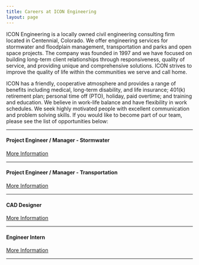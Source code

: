 ```yaml
---
title: Careers at ICON Engineering
layout: page
---
```


ICON Engineering is a locally owned civil engineering consulting firm located in Centennial, Colorado. We offer engineering services for stormwater and floodplain management, transportation and parks and open space projects. The company was founded in 1997 and we have focused on building long-term client relationships through responsiveness, quality of service, and providing unique and comprehensive solutions. ICON strives to improve the quality of life within the communities we serve and call home.

ICON has a friendly, cooperative atmosphere and provides a range of benefits including medical, long-term disability, and life insurance; 401(k) retirement plan; personal time off (PTO), holiday, paid overtime; and training and education. We believe in work-life balance and have flexibility in work schedules. We seek highly motivated people with excellent communication and problem solving skills.  If you would like to become part of our team, please see the list of opportunities below:


<hr>


#### Project Engineer /  Manager - Stormwater
<td><a href="https://iconeng.s3-us-west-2.amazonaws.com/pdfs/Careers/ICON_Job_Description_PE_SW.pdf" > More Information </a></td>


<hr>


#### Project Engineer / Manager - Transportation
<td><a href="https://iconeng.s3-us-west-2.amazonaws.com/pdfs/Careers/ICON+Job+Description-PE+-+Transportation_FINAL.pdf" > More Information </a></td>


<hr>


#### CAD Designer
<td><a href="https://iconeng.s3-us-west-2.amazonaws.com/pdfs/Careers/ICON+Job+Description-CAD_FINAL.pdf" > More Information </a></td>


<hr>


#### Engineer Intern
<td><a href= "https://iconeng.s3-us-west-2.amazonaws.com/pdfs/Careers/ICON+Job+Description-EI_FINAL.pdf" > More Information </a></td>


<hr>
